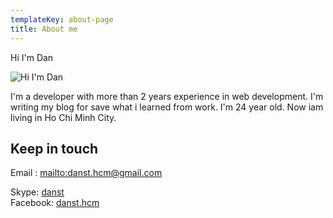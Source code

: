 ```yaml
---
templateKey: about-page
title: About me
---
```

Hi I'm Dan

![Hi I'm Dan](/img/me.jpg "Hi I'm Dan")

I'm a developer with more than 2 years experience in web development. I'm writing my blog for save what i learned from work. I'm 24 year old. Now iam living in Ho Chi Minh City. 

## Keep in touch

Email : <mailto:danst.hcm@gmail.com>

Skype: [danst](skype:danstd_2?add)\
Facebook: [danst.hcm](https://www.facebook.com/danst.hcm)
